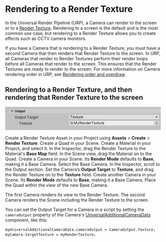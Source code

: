 # Rendering to a Render Texture
In the Universal Render Pipeline (URP), a Camera can render to the screen or to a [Render Texture](https://docs.unity3d.com/Manual/class-RenderTexture.html). Rendering to a screen is the default and is the most common use case, but rendering to a Render Texture allows you to create effects such as CCTV camera monitors.

If you have a Camera that is rendering to a Render Texture, you must have a second Camera that then renders that Render Texture to the screen. In URP, all Cameras that render to Render Textures perform their render loops before all Cameras that render to the screen. This ensures that the Render Textures are ready to render to the screen. For more information on Camera rendering order in URP, see [Rendering order and overdraw](cameras-advanced.md).

## Rendering to a Render Texture, and then rendering that Render Texture to the screen

![Rendering to a Render Texture in URP](Images/camera-inspector-output-target.png)

Create a Render Texture Asset in your Project using **Assets** > **Create** > **Render Texture**.
Create a Quad in your Scene.
Create a Material in your Project, and select it. In the Inspector, drag the Render Texture to the Material's **Base Map** field.
In the Scene view, drag the Material on to the Quad.
Create a Camera in your Scene. Its **Render Mode** defaults to **Base**, making it a Base Camera.
Select the Base Camera. 
In the Inspector, scroll to the Output section. 
Set the Camera’s  **Output Target** to **Texture**, and drag the Render Texture on to the **Texture** field.
Create another Camera in your Scene. Its **Render Mode** defaults to **Base**, making it a Base Camera.
Place the Quad within the view of the new Base Camera.

The first Camera renders its view to the Render Texture. The second Camera renders the Scene including the Render Texture to the screen.

You can set the Output Target for a Camera in a script by setting the `cameraOutput` property of the Camera's  [UniversalAdditionalCameraData](../api/UnityEngine.Rendering.Universal.UniversalAdditionalCameraData.htmll) component, like this:

```
myUniversalAdditionalCameraData.cameraOutput = CameraOutput.Texture;
myCamera.targetTexture = myRenderTexture;
```